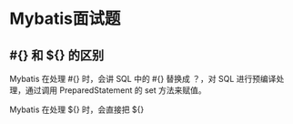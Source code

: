 

# Mybatis面试题

## #{} 和 ${} 的区别

Mybatis 在处理 #{} 时，会讲 SQL 中的 #{} 替换成 ？，对 SQL 进行预编译处理，通过调用 PreparedStatement 的 set 方法来赋值。

Mybatis 在处理 ${} 时，会直接把 ${} 